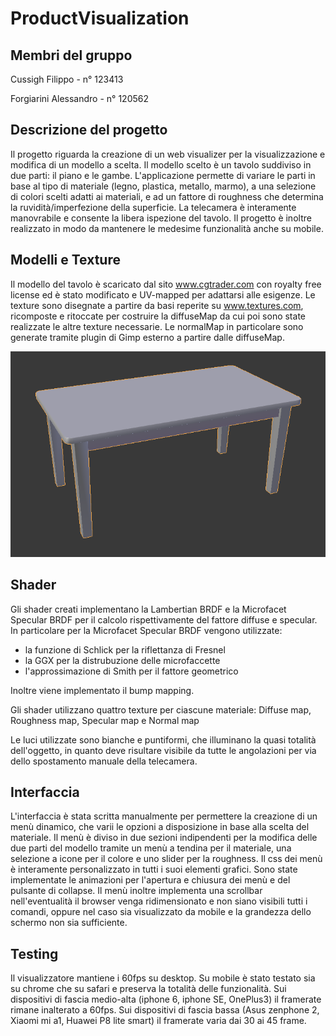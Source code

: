 # ProductVisualization

## Membri del gruppo

Cussigh Filippo - n° 123413

Forgiarini Alessandro - n° 120562

## Descrizione del progetto

Il progetto riguarda la creazione di un web visualizer per la visualizzazione e modifica di un modello a scelta.
Il modello scelto è un tavolo suddiviso in due parti: il piano e le gambe.
L'applicazione permette di variare le parti in base al tipo di materiale (legno, plastica, metallo, marmo), a una selezione di colori scelti adatti ai materiali, e ad un fattore di roughness che determina la ruvidità/imperfezione della superficie.
La telecamera è interamente manovrabile e consente la libera ispezione del tavolo.
Il progetto è inoltre realizzato in modo da mantenere le medesime funzionalità anche su mobile.

## Modelli e Texture

Il modello del tavolo è scaricato dal sito www.cgtrader.com con royalty free license ed è stato modificato e UV-mapped per adattarsi alle esigenze.
Le texture sono disegnate a partire da basi reperite su www.textures.com, ricomposte e ritoccate per costruire la diffuseMap da cui poi sono state realizzate le altre texture necessarie. Le normalMap in particolare sono generate tramite plugin di Gimp esterno a partire dalle diffuseMap.

![modello](screenshots/model.png)

## Shader

Gli shader creati implementano la Lambertian BRDF e la Microfacet Specular BRDF per il calcolo rispettivamente del fattore diffuse e specular.
In particolare per la Microfacet Specular BRDF vengono utilizzate:
- la funzione di Schlick per la riflettanza di Fresnel
- la GGX per la distrubuzione delle microfaccette
- l'approssimazione di Smith per il fattore geometrico

Inoltre viene implementato il bump mapping.

Gli shader utilizzano quattro texture per ciascune materiale: Diffuse map, Roughness map, Specular map e Normal map

Le luci utilizzate sono bianche e puntiformi, che illuminano la quasi totalità dell'oggetto, in quanto deve risultare visibile da tutte le angolazioni per via dello spostamento manuale della telecamera.

## Interfaccia

L'interfaccia è stata scritta manualmente per permettere la creazione di un menù dinamico, che varii le opzioni a disposizione in base alla scelta del materiale.
Il menù è diviso in due sezioni indipendenti per la modifica delle due parti del modello tramite un menù a tendina per il materiale, una selezione a icone per il colore e uno slider per la roughness.
Il css dei menù è interamente personalizzato in tutti i suoi elementi grafici.
Sono state implementate le animazioni per l'apertura e chiusura dei menù e del pulsante di collapse.
Il menù inoltre implementa una scrollbar nell'eventualità il browser venga ridimensionato e non siano visibili tutti i comandi, oppure nel caso sia visualizzato da mobile e la grandezza dello schermo non sia sufficiente.

## Testing
Il visualizzatore mantiene i 60fps su desktop.
Su mobile è stato testato sia su chrome che su safari e preserva la totalità delle funzionalità.
Sui dispositivi di fascia medio-alta (iphone 6, iphone SE, OnePlus3) il framerate rimane inalterato a 60fps.
Sui dispositivi di fascia bassa (Asus zenphone 2, Xiaomi mi a1, Huawei P8 lite smart) il framerate varia dai 30 ai 45 frame.
